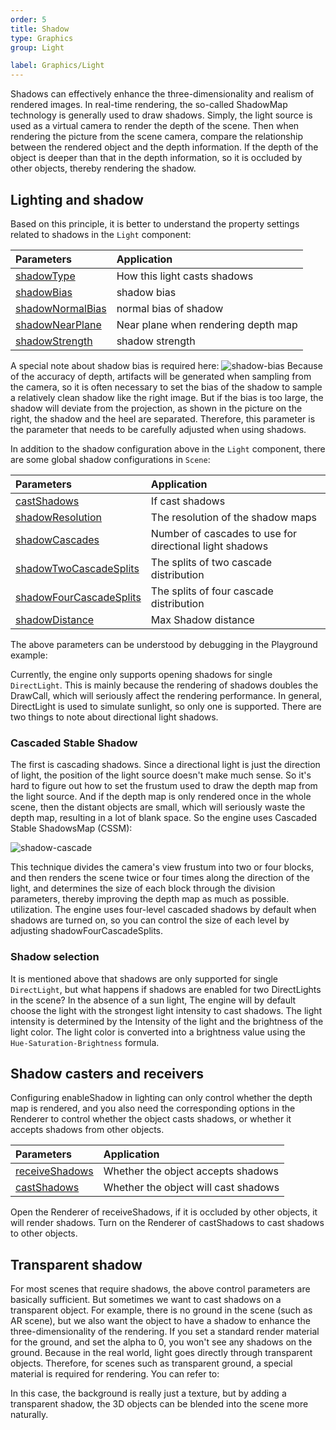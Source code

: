 ```yaml
---
order: 5
title: Shadow
type: Graphics
group: Light

label: Graphics/Light
---
```


Shadows can effectively enhance the three-dimensionality and realism of rendered images. In real-time rendering, the
so-called ShadowMap technology is generally used to draw shadows. Simply, the light source is used as a virtual
camera to render the depth of the scene.
Then when rendering the picture from the scene camera, compare the relationship between the rendered object and the
depth information. If the depth of the object is deeper than that in the depth information, so it is occluded by other
objects, thereby rendering the shadow.

## Lighting and shadow

Based on this principle, it is better to understand the property settings related to shadows in the `Light` component:

| Parameters                                            | Application                         |
| :---------------------------------------------------- | :---------------------------------- |
| [shadowType](${api}core/Light#shadowType)             | How this light casts shadows        |
| [shadowBias](${api}core/Light#shadowBias)             | shadow bias                         |
| [shadowNormalBias](${api}core/Light#shadowNormalBias) | normal bias of shadow               |
| [shadowNearPlane](${api}core/Light#shadowNearPlane)   | Near plane when rendering depth map |
| [shadowStrength](${api}core/Light#shadowStrength)     | shadow strength                     |

A special note about shadow bias is required here:
![shadow-bias](https://gw.alipayobjects.com/mdn/rms_7c464e/afts/img/A*8q5MTbrlC7QAAAAAAAAAAAAAARQnAQ)
Because of the accuracy of depth, artifacts will be generated when sampling from the camera, so it is often necessary to
set the bias of the shadow to sample a relatively clean shadow like the right image.
But if the bias is too large, the shadow will deviate from the projection, as shown in the picture on the right, the
shadow and the heel are separated. Therefore, this parameter is the parameter that needs to be carefully adjusted when
using shadows.

In addition to the shadow configuration above in the `Light` component, there are some global shadow configurations in
`Scene`:

| Parameters                                                   | Application                                             |
| :----------------------------------------------------------- | :------------------------------------------------------ |
| [castShadows](${api}core/Scene#castShadows)                  | If cast shadows                                         |
| [shadowResolution](${api}core/Scene#shadowResolution)        | The resolution of the shadow maps                       |
| [shadowCascades](${api}core/Scene#shadowCascades)            | Number of cascades to use for directional light shadows |
| [shadowTwoCascadeSplits](${api}core/Scene#shadowTwoCascadeSplits) | The splits of two cascade distribution                  |
| [shadowFourCascadeSplits](${api}core/Scene#shadowFourCascadeSplits) | The splits of four cascade distribution                 |
| [shadowDistance](${api}core/Scene#shadowDistance)            | Max Shadow distance                                     |

The above parameters can be understood by debugging in the Playground example:  

<playground src="cascaded-shadow.ts"></playground>

Currently, the engine only supports opening shadows for single `DirectLight`. This is mainly because the rendering of shadows
doubles the DrawCall, which will seriously affect the rendering performance.
In general, DirectLight is used to simulate sunlight, so only one is supported. There are two things to note about
directional light shadows.

### Cascaded Stable Shadow

The first is cascading shadows. Since a directional light is just the direction of light, the position of the light
source doesn't make much sense. So it's hard to figure out how to set the frustum used to draw the depth map from the
light source.
And if the depth map is only rendered once in the whole scene, then the distant objects are small, which will seriously
waste the depth map, resulting in a lot of blank space. So the engine uses Cascaded Stable ShadowsMap (CSSM):

![shadow-cascade](https://gw.alipayobjects.com/mdn/rms_7c464e/afts/img/A*R_ESQpQuP3wAAAAAAAAAAAAAAAARQnAQ)

This technique divides the camera's view frustum into two or four blocks, and then renders the scene twice or four times
along the direction of the light, and determines the size of each block through the division parameters, thereby
improving the depth map as much as possible. utilization.
The engine uses four-level cascaded shadows by default when shadows are turned on, so you can control the size of each
level by adjusting shadowFourCascadeSplits.

### Shadow selection

It is mentioned above that shadows are only supported for single `DirectLight`, but what happens if shadows are enabled for
two DirectLights in the scene? In the absence of a sun light,
The engine will by default choose the light with the strongest light intensity to cast shadows. The light intensity is
determined by the Intensity of the light and the brightness of the light color. The light color is converted into a
brightness value using the `Hue-Saturation-Brightness` formula.

## Shadow casters and receivers

Configuring enableShadow in lighting can only control whether the depth map is rendered, and you also need the
corresponding options in the Renderer to control whether the object casts shadows, or whether it accepts shadows from
other objects.

| Parameters                                           | Application                          |
| :--------------------------------------------------- | :----------------------------------- |
| [receiveShadows](${api}core/Renderer#receiveShadows) | Whether the object accepts shadows   |
| [castShadows](${api}core/Renderer#castShadows)       | Whether the object will cast shadows |

Open the Renderer of receiveShadows, if it is occluded by other objects, it will render shadows. Turn on the Renderer of
castShadows to cast shadows to other objects.

## Transparent shadow

For most scenes that require shadows, the above control parameters are basically sufficient. But sometimes we want to
cast shadows on a transparent object. For example, there is no ground in the scene (such as AR scene), but we also
want the object to have a shadow to enhance the three-dimensionality of the rendering.
If you set a standard render material for the ground, and set the alpha to 0, you won't see any shadows on the ground.
Because in the real world, light goes directly through transparent objects.
Therefore, for scenes such as transparent ground, a special material is required for rendering. You can refer to:

<playground src="transparent-shadow.ts"></playground>

In this case, the background is really just a texture, but by adding a transparent shadow, the 3D
objects can be blended into the scene more naturally.